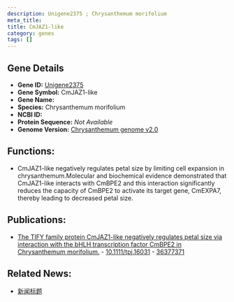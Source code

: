 ```yaml
---
description: Unigene2375 ; Chrysanthemum morifolium
meta_title:
title: CmJAZ1-like
category: genes
tags: []
---
```


## Gene Details
- **Gene ID:**	[Unigene2375](https://www.maizegdb.org/gene_center/gene/Unigene2375)
- **Gene Symbol:** CmJAZ1-like
- **Gene Name:** 
- **Species:** Chrysanthemum morifolium
- **NCBI ID:** [  ]()
- **Protein Sequence:** *Not Available*
- **Genome Version:** [Chrysanthemum genome v2.0]()

## Functions:
   - CmJAZ1-like negatively regulates petal size by limiting cell expansion in chrysanthemum.Molecular and biochemical evidence demonstrated that CmJAZ1-like interacts with CmBPE2 and this interaction significantly reduces the capacity of CmBPE2 to activate its target gene, CmEXPA7, thereby leading to decreased petal size.

## Publications:
   - [The TIFY family protein CmJAZ1-like negatively regulates petal size via interaction with the bHLH transcription factor CmBPE2 in Chrysanthemum morifolium.](https://onlinelibrary.wiley.com/doi/full/10.1111/tpj.16031) - [10.1111/tpj.16031](https://onlinelibrary.wiley.com/doi/full/10.1111/tpj.16031) - [36377371](https://pubmed.ncbi.nlm.nih.gov/36377371/)

## Related News:
   - [新闻标题](https://mp.weixin.qq.com/s?__biz=Mzg3MDEwNDEyMg==&mid=2247542368&idx=5&sn=1c62aeb0b340236863f781566ab3cde2&chksm=ce908b35f9e70223ecb9100061ab37b09173c3ec1650bcdbfc0e1e8194fea2d58a498a25f5dd&scene=27#wechat_redirect)
